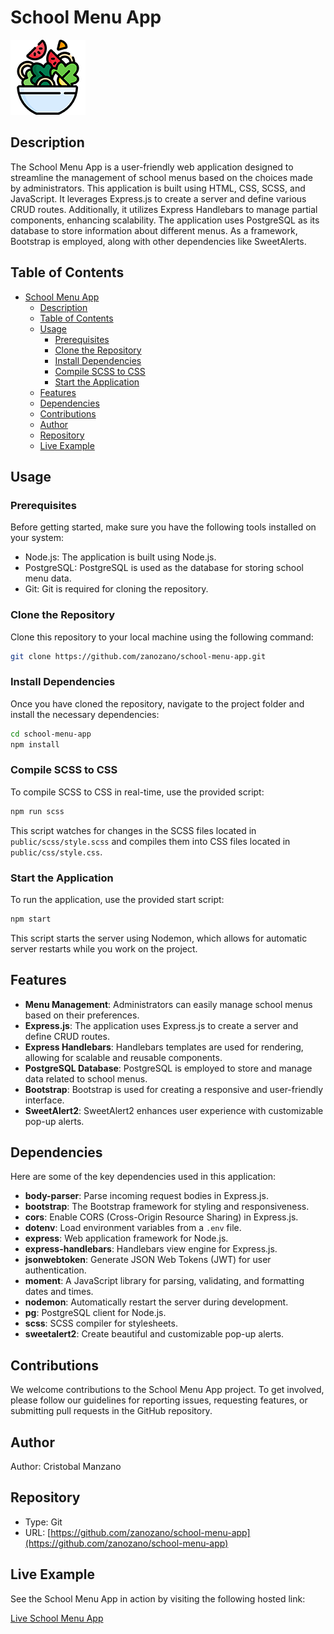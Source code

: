 # School Menu App

![School Menu App](/public/images/favicon.png)

## Description

The School Menu App is a user-friendly web application designed to streamline the management of school menus based on the choices made by administrators. This application is built using HTML, CSS, SCSS, and JavaScript. It leverages Express.js to create a server and define various CRUD routes. Additionally, it utilizes Express Handlebars to manage partial components, enhancing scalability. The application uses PostgreSQL as its database to store information about different menus. As a framework, Bootstrap is employed, along with other dependencies like SweetAlerts.

## Table of Contents

- [School Menu App](#school-menu-app)
  - [Description](#description)
  - [Table of Contents](#table-of-contents)
  - [Usage](#usage)
    - [Prerequisites](#prerequisites)
    - [Clone the Repository](#clone-the-repository)
    - [Install Dependencies](#install-dependencies)
    - [Compile SCSS to CSS](#compile-scss-to-css)
    - [Start the Application](#start-the-application)
  - [Features](#features)
  - [Dependencies](#dependencies)
  - [Contributions](#contributions)
  - [Author](#author)
  - [Repository](#repository)
  - [Live Example](#live-example)

## Usage

### Prerequisites

Before getting started, make sure you have the following tools installed on your system:

- Node.js: The application is built using Node.js.
- PostgreSQL: PostgreSQL is used as the database for storing school menu data.
- Git: Git is required for cloning the repository.

### Clone the Repository

Clone this repository to your local machine using the following command:

```bash
git clone https://github.com/zanozano/school-menu-app.git
```

### Install Dependencies

Once you have cloned the repository, navigate to the project folder and install the necessary dependencies:

```bash
cd school-menu-app
npm install
```

### Compile SCSS to CSS

To compile SCSS to CSS in real-time, use the provided script:

```bash
npm run scss
```

This script watches for changes in the SCSS files located in `public/scss/style.scss` and compiles them into CSS files located in `public/css/style.css`.

### Start the Application

To run the application, use the provided start script:

```bash
npm start
```

This script starts the server using Nodemon, which allows for automatic server restarts while you work on the project.

## Features

- **Menu Management**: Administrators can easily manage school menus based on their preferences.
- **Express.js**: The application uses Express.js to create a server and define CRUD routes.
- **Express Handlebars**: Handlebars templates are used for rendering, allowing for scalable and reusable components.
- **PostgreSQL Database**: PostgreSQL is employed to store and manage data related to school menus.
- **Bootstrap**: Bootstrap is used for creating a responsive and user-friendly interface.
- **SweetAlert2**: SweetAlert2 enhances user experience with customizable pop-up alerts.

## Dependencies

Here are some of the key dependencies used in this application:

- **body-parser**: Parse incoming request bodies in Express.js.
- **bootstrap**: The Bootstrap framework for styling and responsiveness.
- **cors**: Enable CORS (Cross-Origin Resource Sharing) in Express.js.
- **dotenv**: Load environment variables from a `.env` file.
- **express**: Web application framework for Node.js.
- **express-handlebars**: Handlebars view engine for Express.js.
- **jsonwebtoken**: Generate JSON Web Tokens (JWT) for user authentication.
- **moment**: A JavaScript library for parsing, validating, and formatting dates and times.
- **nodemon**: Automatically restart the server during development.
- **pg**: PostgreSQL client for Node.js.
- **scss**: SCSS compiler for stylesheets.
- **sweetalert2**: Create beautiful and customizable pop-up alerts.

## Contributions

We welcome contributions to the School Menu App project. To get involved, please follow our guidelines for reporting issues, requesting features, or submitting pull requests in the GitHub repository.

## Author

Author: Cristobal Manzano

## Repository

- Type: Git
- URL: [https://github.com/zanozano/school-menu-app](https://github.com/zanozano/school-menu-app)

## Live Example

See the School Menu App in action by visiting the following hosted link:

[Live School Menu App](link-to-live-example.com)
